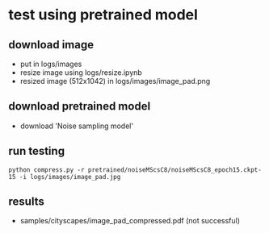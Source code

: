 # test using pretrained model

## download image
- put in logs/images
- resize image using logs/resize.ipynb
- resized image (512x1042) in logs/images/image_pad.png

## download pretrained model
- download 'Noise sampling model'

## run testing
```
python compress.py -r pretrained/noiseMScsC8/noiseMScsC8_epoch15.ckpt-15 -i logs/images/image_pad.jpg
```
## results
- samples/cityscapes/image_pad_compressed.pdf (not successful)

